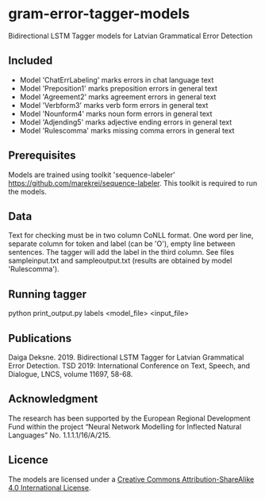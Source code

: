 # gram-error-tagger-models
Bidirectional LSTM Tagger models for Latvian Grammatical Error Detection

## Included
- Model 'ChatErrLabeling' marks errors in chat language text
- Model 'Preposition1' marks preposition errors in general text
- Model 'Agreement2' marks agreement errors in general text
- Model 'Verbform3' marks verb form errors in general text
- Model 'Nounform4' marks noun form errors in general text
- Model 'Adjending5' marks adjective ending errors in general text
- Model 'Rulescomma' marks missing comma errors in general text

## Prerequisites
Models are trained using toolkit 'sequence-labeler' https://github.com/marekrei/sequence-labeler. This toolkit is required to run the models.

## Data
Text for checking must be in two column CoNLL format. One word per line, separate column for token and label (can be 'O'), empty line between sentences. The tagger will add the label in the third column.
See files sampleinput.txt and sampleoutput.txt (results are obtained by model 'Rulescomma').

## Running tagger
python print_output.py labels <model_file> <input_file>

## Publications
Daiga Deksne. 2019. Bidirectional LSTM Tagger for Latvian Grammatical Error Detection. TSD 2019: International Conference on Text, Speech, and Dialogue, LNCS, volume 11697, 58-68.

## Acknowledgment
The research has been supported by the European Regional Development Fund within the project “Neural Network Modelling for Inflected Natural Languages” No. 1.1.1.1/16/A/215.

## Licence
The models are licensed under a [Creative Commons Attribution-ShareAlike 4.0 International License](https://creativecommons.org/licenses/by-sa/4.0/).
